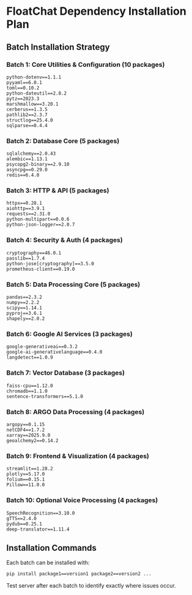 # FloatChat Dependency Installation Plan

## Batch Installation Strategy

### Batch 1: Core Utilities & Configuration (10 packages)
```
python-dotenv==1.1.1
pyyaml==6.0.1
toml==0.10.2
python-dateutil==2.8.2
pytz==2023.3
marshmallow==3.20.1
cerberus==1.3.5
pathlib2==2.3.7
structlog==25.4.0
sqlparse==0.4.4
```

### Batch 2: Database Core (5 packages)
```
sqlalchemy==2.0.43
alembic==1.13.1
psycopg2-binary==2.9.10
asyncpg==0.29.0
redis==6.4.0
```

### Batch 3: HTTP & API (5 packages)
```
httpx==0.28.1
aiohttp==3.9.1
requests==2.31.0
python-multipart==0.0.6
python-json-logger==2.0.7
```

### Batch 4: Security & Auth (4 packages)
```
cryptography==46.0.1
passlib==1.7.4
python-jose[cryptography]==3.5.0
prometheus-client==0.19.0
```

### Batch 5: Data Processing Core (5 packages)
```
pandas==2.3.2
numpy==2.2.2
scipy==1.14.1
pyproj==3.6.1
shapely==2.0.2
```

### Batch 6: Google AI Services (3 packages)
```
google-generativeai==0.3.2
google-ai-generativelanguage==0.4.0
langdetect==1.0.9
```

### Batch 7: Vector Database (3 packages)
```
faiss-cpu==1.12.0
chromadb==1.1.0
sentence-transformers==5.1.0
```

### Batch 8: ARGO Data Processing (4 packages)
```
argopy==0.1.15
netCDF4==1.7.2
xarray==2025.9.0
geoalchemy2==0.14.2
```

### Batch 9: Frontend & Visualization (4 packages)
```
streamlit==1.28.2
plotly==5.17.0
folium==0.15.1
Pillow==11.0.0
```

### Batch 10: Optional Voice Processing (4 packages)
```
SpeechRecognition==3.10.0
gTTS==2.4.0
pydub==0.25.1
deep-translator==1.11.4
```

## Installation Commands

Each batch can be installed with:
```bash
pip install package1==version1 package2==version2 ...
```

Test server after each batch to identify exactly where issues occur.
